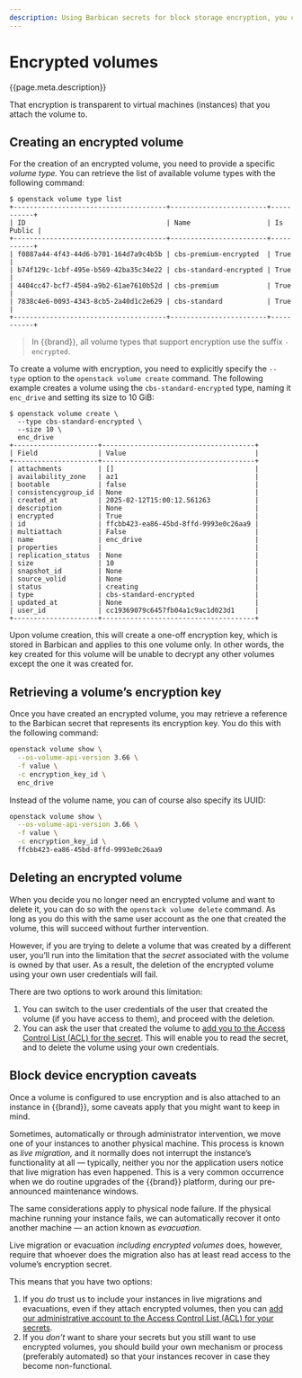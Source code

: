 ```yaml
---
description: Using Barbican secrets for block storage encryption, you can store data in persistent storage volumes in an encrypted fashion.
---
```

# Encrypted volumes

{{page.meta.description}}

That encryption is transparent to virtual machines (instances) that
you attach the volume to.


## Creating an encrypted volume

For the creation of an encrypted volume, you need to provide a
specific *volume type.* You can retrieve the list of available volume
types with the following command:

```console
$ openstack volume type list
+--------------------------------------+------------------------+-----------+
| ID                                   | Name                   | Is Public |
+--------------------------------------+------------------------+-----------+
| f0887a44-4f43-44d6-b701-164d7a9c4b5b | cbs-premium-encrypted  | True      |
| b74f129c-1cbf-495e-b569-42ba35c34e22 | cbs-standard-encrypted | True      |
| 4404cc47-bcf7-4504-a9b2-61ae7610b52d | cbs-premium            | True      |
| 7838c4e6-0093-4343-8cb5-2a40d1c2e629 | cbs-standard           | True      |
+--------------------------------------+------------------------+-----------+
```

> In {{brand}}, all volume types that support encryption use the
> suffix `-encrypted`.

To create a volume with encryption, you need to explicitly specify the
`--type` option to the `openstack volume create` command. The
following example creates a volume using the `cbs-standard-encrypted`
type, naming it `enc_drive` and setting its size to 10 GiB:

```console
$ openstack volume create \
  --type cbs-standard-encrypted \
  --size 10 \
  enc_drive
+---------------------+--------------------------------------+
| Field               | Value                                |
+---------------------+--------------------------------------+
| attachments         | []                                   |
| availability_zone   | az1                                  |
| bootable            | false                                |
| consistencygroup_id | None                                 |
| created_at          | 2025-02-12T15:00:12.561263           |
| description         | None                                 |
| encrypted           | True                                 |
| id                  | ffcbb423-ea86-45bd-8ffd-9993e0c26aa9 |
| multiattach         | False                                |
| name                | enc_drive                            |
| properties          |                                      |
| replication_status  | None                                 |
| size                | 10                                   |
| snapshot_id         | None                                 |
| source_volid        | None                                 |
| status              | creating                             |
| type                | cbs-standard-encrypted               |
| updated_at          | None                                 |
| user_id             | cc19369079c6457fb04a1c9ac1d023d1     |
+---------------------+--------------------------------------+
```

Upon volume creation, this will create a one-off encryption key, which
is stored in Barbican and applies to this one volume only. In other
words, the key created for this volume will be unable to decrypt any
other volumes except the one it was created for.


## Retrieving a volume’s encryption key

Once you have created an encrypted volume, you may retrieve a
reference to the Barbican secret that represents its encryption
key. You do this with the following command:

```bash
openstack volume show \
  --os-volume-api-version 3.66 \
  -f value \
  -c encryption_key_id \
  enc_drive
```

Instead of the volume name, you can of course also specify its UUID:

```bash
openstack volume show \
  --os-volume-api-version 3.66 \
  -f value \
  -c encryption_key_id \
  ffcbb423-ea86-45bd-8ffd-9993e0c26aa9
```


## Deleting an encrypted volume

When you decide you no longer need an encrypted volume and want to
delete it, you can do so with the `openstack volume delete`
command. As long as you do this with the same user account as the one
that created the volume, this will succeed without further
intervention.

However, if you are trying to delete a volume that was created by a
different user, you’ll run into the limitation that the *secret*
associated with the volume is owned by that user. As a result, the
deletion of the encrypted volume using your own user credentials will
fail.

There are two options to work around this limitation:

1. You can switch to the user credentials of the user that created the
   volume (if you have access to them), and proceed with the deletion.
2. You can ask the user that created the volume to [add you to the
   Access Control List (ACL) for the
   secret](../barbican/share-secret.md). This will enable you to read
   the secret, and to delete the volume using your own credentials.


## Block device encryption caveats

Once a volume is configured to use encryption and is also attached to
an instance in {{brand}}, some caveats apply that you might want
to keep in mind.

Sometimes, automatically or through administrator intervention, we
move one of your instances to another physical machine. This process
is known as *live migration,* and it normally does not interrupt the
instance’s functionality at all — typically, neither you nor the
application users notice that live migration has even happened. This
is a very common occurrence when we do routine upgrades of the
{{brand}} platform, during our pre-announced maintenance windows.

The same considerations apply to physical node failure. If the
physical machine running your instance fails, we can automatically
recover it onto another machine — an action known as *evacuation.*

Live migration or evacuation *including encrypted volumes* does,
however, require that whoever does the migration also has at least
read access to the volume’s encryption secret.

This means that you have two options:

1. If you *do* trust us to include your instances in live migrations
   and evacuations, even if they attach encrypted volumes, then you
   can [add our administrative account to the Access Control List
   (ACL) for your secrets](../barbican/share-secret.md).
2. If you *don’t* want to share your secrets but you still want to use
   encrypted volumes, you should build your own mechanism or process
   (preferably automated) so that your instances recover in case they
   become non-functional.
